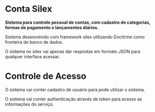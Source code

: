 Conta Silex
============

**Sistema para controle pessoal de contas, com cadastro de categorias, formas de pagamento e lançamentos diários.**

Sistema desenvolvido com framework silex utilizando Docttrine como fronteira de banco de dados.

O sistema no silex vai apenas dar respostas em formato JSON para qualquer interface acessar.

Controle de Acesso
==============

O sistema vai conter cadastro de usuário para pode utilizar o sistema.

O sistema vai conter authenticação através de token para acesso as informações do serviço.
